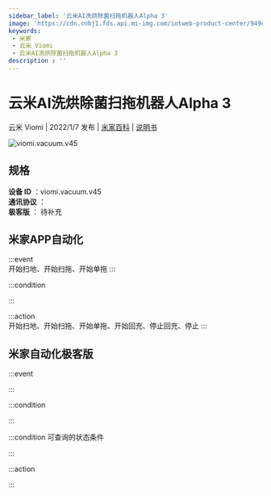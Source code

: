 ```yaml
---
sidebar_label: '云米AI洗烘除菌扫拖机器人Alpha 3'
image: 'https://cdn.cnbj1.fds.api.mi-img.com/iotweb-product-center/949eae1ff7f394801491169cf8c0a0fe_1639360679601.png?GalaxyAccessKeyId=AKVGLQWBOVIRQ3XLEW&Expires=9223372036854775807&Signature=7IyCUZs+xrm9Ag4zKUQLfmCJgUg='
keywords: 
 - 米家
 - 云米 Viomi
 - 云米AI洗烘除菌扫拖机器人Alpha 3
description : ''
---
```

# 云米AI洗烘除菌扫拖机器人Alpha 3

云米 Viomi | 2022/1/7 发布 | [米家百科](https://home.mi.com/webapp/content/baike/product/index.html?model=viomi.vacuum.v45) | [说明书](https://home.mi.com/views/introduction.html?model=viomi.vacuum.v45&region=cn)

![viomi.vacuum.v45](https://cdn.cnbj1.fds.api.mi-img.com/iotweb-product-center/949eae1ff7f394801491169cf8c0a0fe_1639360679601.png?GalaxyAccessKeyId=AKVGLQWBOVIRQ3XLEW&Expires=9223372036854775807&Signature=7IyCUZs+xrm9Ag4zKUQLfmCJgUg=)

## 规格  
> 
**设备 ID** ：viomi.vacuum.v45  
**通讯协议** ：  
**极客版**  ： 待补充 


## 米家APP自动化  

:::event  
开始扫地、开始扫拖、开始单拖
:::

:::condition  

:::

:::action   
开始扫地、开始扫拖、开始单拖、开始回充、停止回充、停止
:::

## 米家自动化极客版  

:::event  

:::

:::condition  

:::

:::condition 可查询的状态条件  

:::

:::action  

:::

        
